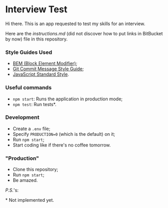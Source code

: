 # Interview Test

Hi there. This is an app requested to test my skills for an interview.

Here are the _instructions.md_ (did not discover how to put links in BitBucket by now) file in this
repository.

### Style Guides Used

* [BEM (Block Element Modifier)](https://getbem.com/);
* [Git Commit Message Style Guide](https://github.com/slashsBin/styleguide-git-commit-message);
* [JavaScript Standard Style](https://standardjs.com/).

### Useful commands

* `npm start`: Runs the application in production mode;
* `npm test`: Run tests*.

### Development

* Create a `.env` file;
* Specify `PRODUCTION=0` (which is the default) on it;
* Run `npm start`;
* Start coding like if there's no coffee tomorrow.

### "Production"

* Clone this repository;
* Run `npm start`;
* Be amazed.

_P.S._'s:

\* Not implemented yet.
